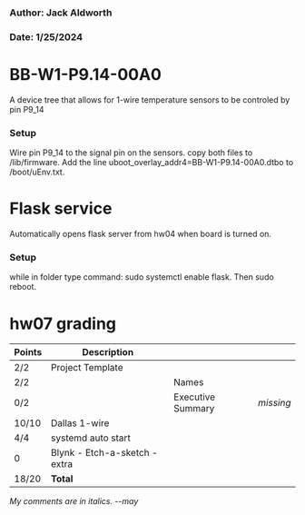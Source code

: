 ### Author: Jack Aldworth
### Date: 1/25/2024
# BB-W1-P9.14-00A0
A device tree that allows for 1-wire temperature sensors to be controled by pin P9_14
### Setup
Wire pin P9_14 to the signal pin on the sensors. copy both files to /lib/firmware. Add the line uboot_overlay_addr4=BB-W1-P9.14-00A0.dtbo to /boot/uEnv.txt.
# Flask service
Automatically opens flask server from hw04 when board is turned on.
### Setup
while in folder type command: sudo systemctl enable flask. Then sudo reboot.


# hw07 grading

| Points      | Description | | |
| ----------- | ----------- |-|-|
|  2/2  | Project Template | | 
|  2/2  | | Names | 
|  0/2  | | Executive Summary | *missing*
| 10/10 | Dallas 1-wire
|  4/4  | systemd auto start |
|  0    | Blynk - Etch-a-sketch - extra
| 18/20 | **Total**

*My comments are in italics. --may*
